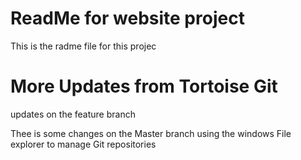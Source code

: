 # ReadMe for website project

This is the radme file for this projec

# More Updates from Tortoise Git
updates on the feature branch

Thee is some changes on the Master branch using the windows
File explorer to manage Git repositories
